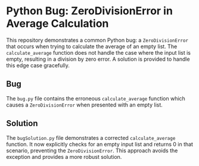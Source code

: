 # Python Bug: ZeroDivisionError in Average Calculation

This repository demonstrates a common Python bug: a `ZeroDivisionError` that occurs when trying to calculate the average of an empty list. The `calculate_average` function does not handle the case where the input list is empty, resulting in a division by zero error.  A solution is provided to handle this edge case gracefully.

## Bug

The `bug.py` file contains the erroneous `calculate_average` function which causes a `ZeroDivisionError` when presented with an empty list. 

## Solution

The `bugSolution.py` file demonstrates a corrected `calculate_average` function.  It now explicitly checks for an empty input list and returns 0 in that scenario, preventing the `ZeroDivisionError`. This approach avoids the exception and provides a more robust solution.